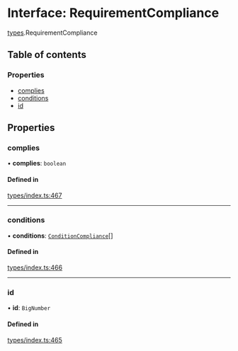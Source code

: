 # Interface: RequirementCompliance

[types](../wiki/types).RequirementCompliance

## Table of contents

### Properties

- [complies](../wiki/types.RequirementCompliance#complies)
- [conditions](../wiki/types.RequirementCompliance#conditions)
- [id](../wiki/types.RequirementCompliance#id)

## Properties

### complies

• **complies**: `boolean`

#### Defined in

[types/index.ts:467](https://github.com/PolymathNetwork/polymesh-sdk/blob/299ce247/src/types/index.ts#L467)

___

### conditions

• **conditions**: [`ConditionCompliance`](../wiki/types.ConditionCompliance)[]

#### Defined in

[types/index.ts:466](https://github.com/PolymathNetwork/polymesh-sdk/blob/299ce247/src/types/index.ts#L466)

___

### id

• **id**: `BigNumber`

#### Defined in

[types/index.ts:465](https://github.com/PolymathNetwork/polymesh-sdk/blob/299ce247/src/types/index.ts#L465)
